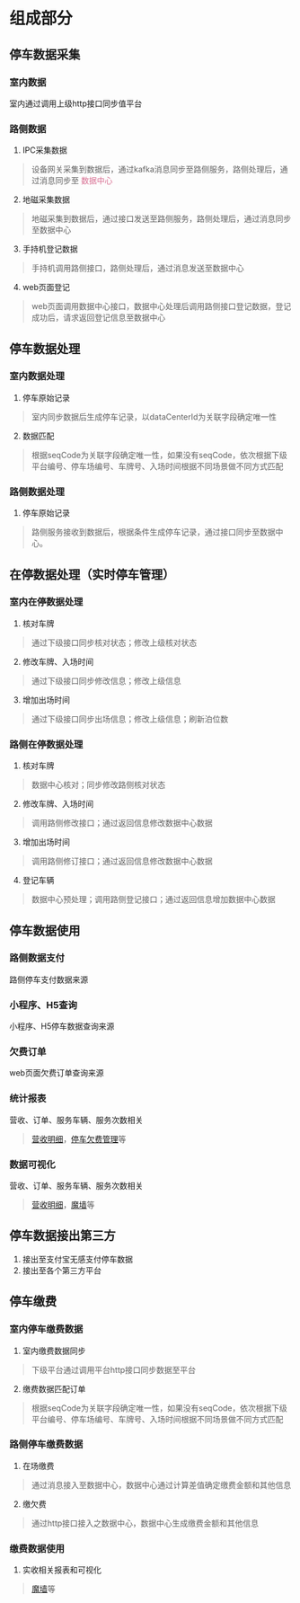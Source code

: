 # 组成部分
## 停车数据采集
### 室内数据
室内通过调用上级http接口同步值平台
### 路侧数据
1. IPC采集数据
> 设备网关采集到数据后，通过kafka消息同步至路侧服务，路侧处理后，通过消息同步至 <font color=#D87093>数据中心</font>
2. 地磁采集数据
> 地磁采集到数据后，通过接口发送至路侧服务，路侧处理后，通过消息同步至数据中心
3. 手持机登记数据
> 手持机调用路侧接口，路侧处理后，通过消息发送至数据中心
4. web页面登记
> web页面调用数据中心接口，数据中心处理后调用路侧接口登记数据，登记成功后，请求返回登记信息至数据中心
## 停车数据处理
### 室内数据处理
1. 停车原始记录
> 室内同步数据后生成停车记录，以dataCenterId为关联字段确定唯一性
2. 数据匹配
> 根据seqCode为关联字段确定唯一性，如果没有seqCode，依次根据下级平台编号、停车场编号、车牌号、入场时间根据不同场景做不同方式匹配
### 路侧数据处理
1. 停车原始记录
> 路侧服务接收到数据后，根据条件生成停车记录，通过接口同步至数据中心。
## 在停数据处理（实时停车管理）
### 室内在停数据处理
1. 核对车牌
> 通过下级接口同步核对状态；修改上级核对状态
2. 修改车牌、入场时间
> 通过下级接口同步修改信息；修改上级信息
3. 增加出场时间
> 通过下级接口同步出场信息；修改上级信息；刷新泊位数
### 路侧在停数据处理
1. 核对车牌
> 数据中心核对；同步修改路侧核对状态
2. 修改车牌、入场时间
> 调用路侧修改接口；通过返回信息修改数据中心数据
3. 增加出场时间
> 调用路侧修订接口；通过返回信息修改数据中心数据
4. 登记车辆
> 数据中心预处理；调用路侧登记接口；通过返回信息增加数据中心数据
## 停车数据使用
### 路侧数据支付
路侧停车支付数据来源
### 小程序、H5查询
小程序、H5停车数据查询来源
### 欠费订单
web页面欠费订单查询来源
### 统计报表
营收、订单、服务车辆、服务次数相关
> [营收明细](http://citypark-dev.cloud-dahua.com/#/revenue/revenueDetail)，[停车欠费管理](http://citypark-dev.cloud-dahua.com/#/workbench/parkingArrearsManager)等
### 数据可视化
营收、订单、服务车辆、服务次数相关
> [营收明细](http://citypark-dev.cloud-dahua.com/#/revenue/revenueDetail)，[魔墙](http://citypark-dev.cloud-dahua.com/#/overview/dataOverview)等
## 停车数据接出第三方
1. 接出至支付宝无感支付停车数据
2. 接出至各个第三方平台
## 停车缴费
### 室内停车缴费数据
1. 室内缴费数据同步
> 下级平台通过调用平台http接口同步数据至平台
2. 缴费数据匹配订单
> 根据seqCode为关联字段确定唯一性，如果没有seqCode，依次根据下级平台编号、停车场编号、车牌号、入场时间根据不同场景做不同方式匹配
### 路侧停车缴费数据
1. 在场缴费
> 通过消息接入至数据中心，数据中心通过计算差值确定缴费金额和其他信息
2. 缴欠费
> 通过http接口接入之数据中心，数据中心生成缴费金额和其他信息
### 缴费数据使用
1. 实收相关报表和可视化
> [魔墙](http://citypark-dev.cloud-dahua.com/#/overview/dataOverview)等
